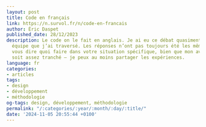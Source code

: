 ```yaml
---
layout: post
title: Code en français
link: https://n.survol.fr/n/code-en-francais
author: Éric Daspet
published_date: 28/12/2023
description: Le code on le fait en anglais. Je ai eu ce débat quasi­ment dans chaque
  équipe que j’ai traversé. Les réponses n’ont pas toujours été les mêmes et — sans
  vous dire quoi faire dans votre situa­tion spéci­fique, bien que mon avis géné­rique
  soit assez tran­ché — je peux au moins parta­ger les expé­riences.
language: fr
categories:
- articles
tags:
- design
- développement
- méthodologie
og-tags: design, développement, méthodologie
permalink: "/:categories/:year/:month/:day/:title/"
date: '2024-11-05 20:55:44 +0100'
---
```

